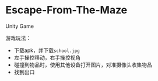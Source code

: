 # Escape-From-The-Maze
Unity Game

游戏玩法：

* 下载apk，并下载``school.jpg``
* 左手操控移动，右手操控视角
* 碰撞到物品时，使用其他设备打开图片，对准摄像头收集物品
* 找到出口